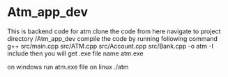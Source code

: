 # Atm_app_dev
This is backend code for atm 
clone the code from here
navigate to project directory  /Atm_app_dev 
compile the code by running following command
g++ src/main.cpp src/ATM.cpp src/Account.cpp src/Bank.cpp -o atm -I include
then you will get .exe file name atm.exe

on windows run atm.exe file 
on linux ./atm

